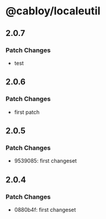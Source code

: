 # @cabloy/localeutil

## 2.0.7

### Patch Changes

- test

## 2.0.6

### Patch Changes

- first patch

## 2.0.5

### Patch Changes

- 9539085: first changeset

## 2.0.4

### Patch Changes

- 0880b4f: first changeset
